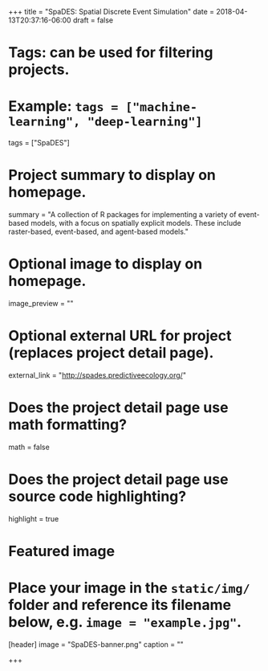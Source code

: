+++
title = "SpaDES: Spatial Discrete Event Simulation"
date = 2018-04-13T20:37:16-06:00
draft = false

# Tags: can be used for filtering projects.
# Example: `tags = ["machine-learning", "deep-learning"]`
tags = ["SpaDES"]

# Project summary to display on homepage.
summary = "A collection of R packages for implementing a variety of event-based models, with a focus on spatially explicit models. These include raster-based, event-based, and agent-based models."

# Optional image to display on homepage.
image_preview = ""

# Optional external URL for project (replaces project detail page).
external_link = "http://spades.predictiveecology.org/"

# Does the project detail page use math formatting?
math = false

# Does the project detail page use source code highlighting?
highlight = true

# Featured image
# Place your image in the `static/img/` folder and reference its filename below, e.g. `image = "example.jpg"`.
[header]
image = "SpaDES-banner.png"
caption = ""

+++

